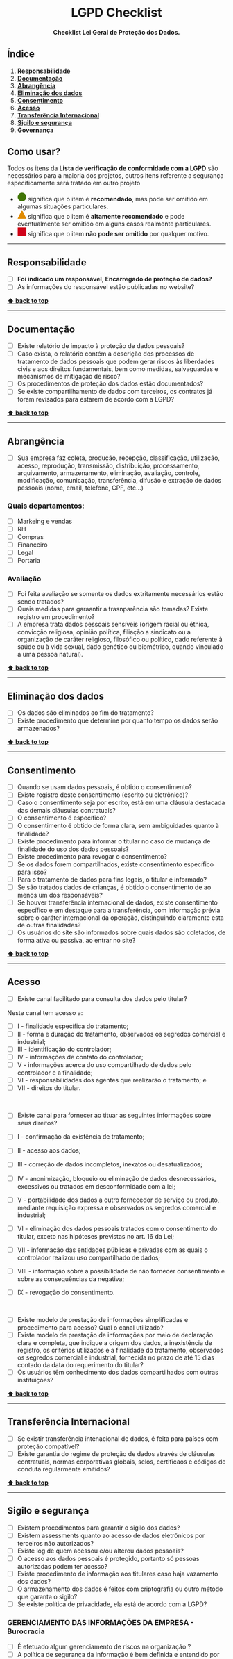 <h1 align="center">
<br>
  <br>
    <br>
  LGPD Checklist
  <br>
</h1>

<h4 align="center">Checklist Lei Geral de Proteção dos Dados.</h4>

## Índice

1. **[Responsabilidade](#responsabilidade)**
2. **[Documentação](#documentação)**
3. **[Abrangência](#abrangência)**
4. **[Eliminação dos dados](#eliminação_dos_dados)**
5. **[Consentimento](#consentimento)**
6. **[Acesso](#acesso)**
7. **[Transferência Internacional](#transferência_internacional)**
8. **[Sigilo e segurança](#sigilo_e_segurança)**
9. **[Governança](#governança)**


## Como usar?

Todos os itens da **Lista de verificação de conformidade com a LGPD** são necessários para a maioria dos projetos, outros itens referente a segurança especificamente será tratado em outro projeto

* ![Low](https://github.com/elderofz1on/z1on_archive/blob/main/LGPD/checklist/images/low.svg)  significa que o item é **recomendado**, mas pode ser omitido em algumas situações particulares.
* ![Medium](https://github.com/elderofz1on/z1on_archive/blob/main/LGPD/checklist/images/medium.svg) significa que o item é **altamente recomendado** e pode eventualmente ser omitido em alguns casos realmente particulares. 
* ![High](https://github.com/elderofz1on/z1on_archive/blob/main/LGPD/checklist/images/high.svg) significa que o item **não pode ser omitido** por qualquer motivo. 

---

## Responsabilidade

* [ ] **Foi indicado um responsável, Encarregado de proteção de dados?**
* [ ] As informações do responsável estão publicadas no website?

**[⬆ back to top](#índice)**

---

## Documentação

* [ ] Existe relatório de impacto à proteção de dados pessoais?
* [ ] Caso exista, o relatório contém a descrição dos processos de tratamento de dados pessoais que podem gerar riscos às liberdades civis e aos direitos fundamentais, bem como medidas, salvaguardas e mecanismos de mitigação de risco?
* [ ] Os procedimentos de proteção dos dados estão documentados?
* [ ] Se existe compartilhamento de dados com terceiros, os contratos já foram revisados para estarem de acordo com a LGPD?

**[⬆ back to top](#índice)**

---

## Abrangência

* [ ] Sua empresa faz coleta, produção, recepção, classificação, utilização, acesso, reprodução, transmissão, distribuição, processamento, arquivamento, armazenamento, eliminação, avaliação, controle, modificação, comunicação, transferência, difusão e extração de dados pessoais (nome, email, telefone, CPF, etc...)

### Quais departamentos:

* [ ] Markeing e vendas
* [ ] RH
* [ ] Compras
* [ ] Financeiro
* [ ] Legal
* [ ] Portaria

### Avaliação

* [ ] Foi feita avaliação se somente os dados extritamente necessários estão sendo tratados?
* [ ] Quais medidas para garaantir a trasnparência são tomadas? Existe registro em procedimento?
* [ ] A empresa trata dados pessoais sensíveis (origem racial ou étnica, convicção religiosa, opinião política, filiação a sindicato ou a organização de caráter religioso, filosófico ou político, dado referente à saúde ou à vida sexual, dado genético ou biométrico, quando vinculado a uma pessoa natural).

**[⬆ back to top](#índice)**

---


## Eliminação dos dados

* [ ] Os dados são eliminados ao fim do tratamento?
* [ ] Existe procedimento que determine por quanto tempo os dados serão armazenados?

**[⬆ back to top](#índice)**

---

## Consentimento

* [ ] Quando se usam dados pessoais, é obtido o consentimento?
* [ ] Existe registro deste consentimento (escrito ou eletrônico)?
* [ ] Caso o consentimento seja por escrito, está em uma cláusula destacada das demais cláusulas contratuais?
* [ ] O consentimento é específico?
* [ ] O consentimento é obtido de forma clara, sem ambiguidades quanto à finalidade?
* [ ] Existe procedimento para informar o titular no caso de mudança de finalidade do uso dos dados pessoais?
* [ ] Existe procedimento para revogar o consentimento?
* [ ] Se os dados forem compartilhados, existe consentimento específico para isso?
* [ ] Para o tratamento de dados para fins legais, o titular é informado?
* [ ] Se são tratados dados de crianças, é obtido o consentimento de ao menos um dos responsáveis?
* [ ] Se houver transferência internacional de dados, existe consentimento específico e em destaque para a transferência, com informação prévia sobre o caráter internacional da operação, distinguindo claramente esta de outras finalidades?
* [ ] Os usuários do site são informados sobre quais dados são coletados, de forma ativa ou passiva, ao entrar no site?

**[⬆ back to top](#índice)**

---

## Acesso 

* [ ] Existe canal facilitado para consulta dos dados pelo titular?

Neste canal tem acesso a:


* [ ] I - finalidade específica do tratamento; 
* [ ] II - forma e duração do tratamento, observados os segredos comercial e industrial; 
* [ ] III - identificação do controlador; 
* [ ] IV - informações de contato do controlador; 
* [ ] V - informações acerca do uso compartilhado de dados pelo controlador e a finalidade; 
* [ ] VI - responsabilidades dos agentes que realizarão o tratamento; e 
* [ ] VII - direitos do titular. 

<br>

* [ ] Existe canal para fornecer ao tituar as seguintes informações sobre seus direitos? 

* [ ] I - confirmação da existência de tratamento; 
* [ ] II - acesso aos dados; 
* [ ] III - correção de dados incompletos, inexatos ou desatualizados;
* [ ] IV - anonimização, bloqueio ou eliminação de dados desnecessários, excessivos ou tratados em desconformidade com a lei; 
* [ ] V - portabilidade dos dados a outro fornecedor de serviço ou produto, mediante requisição expressa e observados os segredos comercial e industrial;
* [ ] VI - eliminação dos dados pessoais tratados com o consentimento do titular, exceto nas hipóteses previstas no art. 16 da Lei;
* [ ] VII - informação das entidades públicas e privadas com as quais o controlador realizou uso compartilhado de dados; 
* [ ] VIII - informação sobre a possibilidade de não fornecer consentimento e sobre as consequências da negativa; 
* [ ] IX - revogação do consentimento.

<br>

* [ ] Existe modelo de prestação de informações simplificadas e procedimento para acesso? Qual o canal utilizado?
* [ ] Existe modelo de prestação de informações por meio de declaração clara e completa, que indique a origem dos dados, a inexistência de registro, os critérios utilizados e a finalidade do tratamento, observados os segredos comercial e industrial, fornecida no prazo de até 15 dias contado da data do requerimento do titular?
* [ ] Os usuários têm conhecimento dos dados compartilhados com outras instituições?

**[⬆ back to top](#índice)**

---


## Transferência Internacional

* [ ] Se existir transferência intenacional de dados, é feita para países com proteção compatível?
* [ ] Existe garantia do regime de proteção de dados através de cláusulas contratuais, normas corporativas globais, selos, certificaos e códigos de conduta regularmente emitidos?

**[⬆ back to top](#índice)**

---

## Sigilo e segurança

* [ ] Existem procedimentos para garantir o sigilo dos dados?
* [ ] Existem assessments quanto ao acesso de dados eletrônicos por terceiros não autorizados?
* [ ] Existe log de quem acessou e/ou alterou dados pessoais?
* [ ] O acesso aos dados pessoais é protegido, portanto só pessoas autorizadas podem ter acesso?
* [ ] Existe procedimento de informação aos titulares caso haja vazamento dos dados?
* [ ] O armazenamento dos dados é feitos com criptografia ou outro método que garanta o sigilo?
* [ ] Se existe política de privacidade, ela está de acordo com a LGPD?

### GERENCIAMENTO DAS INFORMAÇÕES DA EMPRESA - Burocracia

* [ ] É efetuado algum gerenciamento de riscos na organização ?
* [ ] A política de segurança da informação é bem definida e entendido por todos ?
* [ ] É feito revisão periódica dos itens de segurança pelo comitê responsável ?
* [ ] Os riscos terceirizados estão embasados em contrato para garantir a proteção dos dados pessoais ?

### CIÊNCIA DA RESPONSABILIDADE - Conscientização

* [ ] Os funcionários recebem treinamentos periódicos para garantir o conhecimento de suas responsabilidades ?

### CONTROLES DE ACESSO - Segurança física

* [ ] Existe na empresa hábito de restrição de acesso físico somente para quem é permitido ?

### CONTROLES DE ACESSO - Segurança digital

* [ ] Existe na empresa hábito de restrição de acesso digital somente para os administradores de rede ?
* [ ] Os dados são mascarados para técnicos de atendimento terem acesso somente ao que precisam ?
* [ ] Existe um processo de descarte de equipamentos cuidadoso para que os dados não sejam roubados ?
* [ ] Existe uma área isolada só para guardar dados pessoais ?

### MEIOS DE PROTEÇÃO - Segurança em computador e rede

* [ ] Os computadores tem antivírus ?
* [ ] Existe autenticação por FSSO ?
* [ ] Existem controles para midia removível ?
* [ ] Os softwares e o sistema operacional são atualizados com frequência ?
* [ ] Existem métodos de desenvolvimento seguro para os sistemas ?
* [ ] Existe limitação com o mínimo possível de administradores masters na rede ?
* [ ] As credenciais têm características de senha forte ?
* [ ] Existe monitoramento que mapeia quem está violando dados pessoais ?
* [ ] É feito periodicamente backups e a validação do mesmo ?
* [ ] A comunicação com o controlador é feito periodicamente para realizar um levantamento dos eventos ocorridos naquele período ?
* [ ] Existem firewalls na borda da rede ?
* [ ] É utilizado algum tipo de detecção e prevenção de violação de dados pessoais por meio do IPS ?
* [ ] São aplicadas medidas de regulamentação às normas mais conhecidas de padronização dos itens de segurança ?
* [ ] Os logs são guardados em um gerenciador de logs ?



**[⬆ back to top](#índice)**

---


## Governança

* [ ] Existem regras de boas práticas e de governança que estabeleçam as condições de organização, o regime de funcionamento, os procedimentos, incluindo reclamações e petições de titulares, as normas de segurança, os padrões técnicos, as obrigações específicas para os diversos envolvidos no tratamento, as ações educativas, os mecanismos internos de supervisão e de mitigação de riscos e outros aspectos relacionados ao tratamento de dados pessoais.

**[⬆ back to top](#índice)**

---

[low_img]: data/images/priority/low.svg
[medium_img]: data/images/priority/medium.svg
[high_img]: data/images/priority/high.svg
